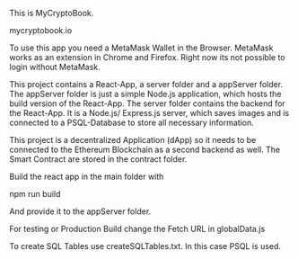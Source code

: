 This is MyCryptoBook. 

mycryptobook.io

To use this app you need a MetaMask Wallet in the Browser. MetaMask works as an extension in Chrome and Firefox. Right now its not possible to login without MetaMask.

This project contains a React-App, a server folder and a appServer folder.
The appServer folder is just a simple Node.js application, which hosts the build version of the React-App.
The server folder contains the backend for the React-App. It is a Node.js/ Express.js server, which saves images and is connected to a PSQL-Database to store all necessary information.

This project is a decentralized Application (dApp) so it needs to be connected to the Ethereum Blockchain as a second backend as well.
The Smart Contract are stored in the contract folder. 



Build the react app in the main folder with 

npm run build

And provide it to the appServer folder.


For testing or Production Build change the Fetch URL in globalData.js

To create SQL Tables use createSQLTables.txt. In this case PSQL is used.
